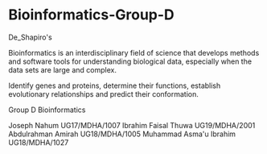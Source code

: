 # Bioinformatics-Group-D

De_Shapiro's

Bioinformatics is an interdisciplinary field of science that develops methods and software tools for understanding biological data, especially when the data sets are large and complex.

Identify genes and proteins, determine their functions, establish evolutionary relationships and predict their conformation.

Group D Bioinformatics 

Joseph Nahum                  UG17/MDHA/1007
Ibrahim Faisal Thuwa          UG19/MDHA/2001
Abdulrahman Amirah            UG18/MDHA/1005
Muhammad Asma'u Ibrahim       UG18/MDHA/1027
